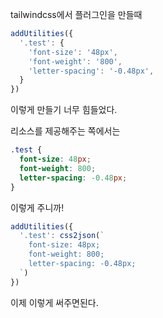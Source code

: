 tailwindcss에서 플러그인을 만들때

```ts
addUtilities({
  '.test': {
    'font-size': '48px',
    'font-weight': '800',
    'letter-spacing': '-0.48px',
  }
})
```

이렇게 만들기 너무 힘들었다.

리소스를 제공해주는 쪽에서는

```css
.test {
  font-size: 48px;
  font-weight: 800;
  letter-spacing: -0.48px;
}
```

이렇게 주니까!

```ts
addUtilities({
  '.test': css2json(`
    font-size: 48px;
    font-weight: 800;
    letter-spacing: -0.48px;
  `)
})
```

이제 이렇게 써주면된다.